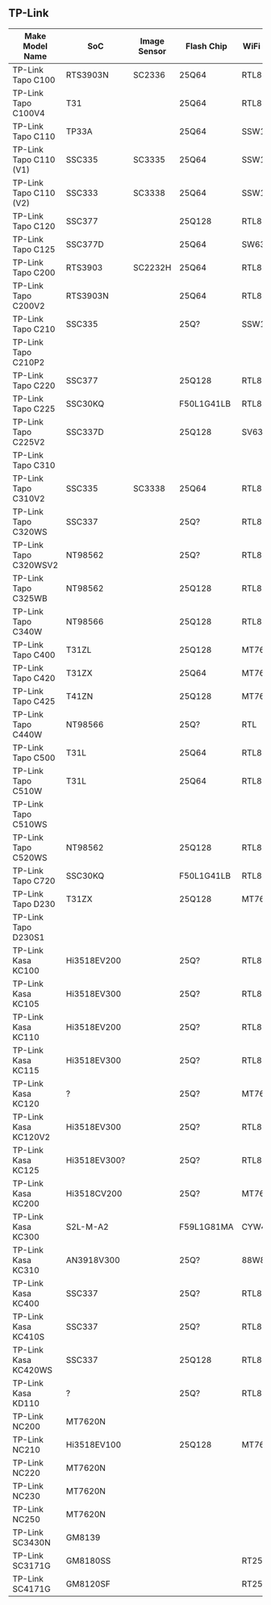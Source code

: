 TP-Link
-------

| Make Model Name         | SoC          | Image Sensor | Flash Chip | WiFi Module | FCC ID        |
|-------------------------|--------------|--------------|------------|-------------|---------------|
| TP-Link Tapo C100       | RTS3903N     | SC2336       | 25Q64      | RTL8188FTV  | TE7C100       |
| TP-Link Tapo C100V4     | T31          |              | 25Q64      | RTL8188FTV  | 2AXJ4C100V4   |
| TP-Link Tapo C110       | TP33A        |              | 25Q64      | SSW101B     | 2AXJ4C110     |
| TP-Link Tapo C110 (V1)  | SSC335       | SC3335       | 25Q64      | SSW101B     |               |
| TP-Link Tapo C110 (V2)  | SSC333       | SC3338       | 25Q64      | SSW101B     | TE7KC110      |
| TP-Link Tapo C120       | SSC377       |              | 25Q128     | RTL8188FTV  | 2AXJ4C120     |
| TP-Link Tapo C125       | SSC377D      |              | 25Q64      | SW6355      | 2AXJ4C125     |
| TP-Link Tapo C200       | RTS3903      | SC2232H      | 25Q64      | RTL8188FTV  | TE7C200       |
| TP-Link Tapo C200V2     | RTS3903N     |              | 25Q64      | RTL8188FTV  | 2AXJ4C200V2   |
| TP-Link Tapo C210       | SSC335       |              | 25Q?       | SSW101B     | 2AXJ4C210     |
| TP-Link Tapo C210P2     |              |              |            |             |               |
| TP-Link Tapo C220       | SSC377       |              | 25Q128     | RTL8188FTV  | 2BCGWC220     |
| TP-Link Tapo C225       | SSC30KQ      |              | F50L1G41LB | RTL8188FTV  | 2AXJ4C225     |
| TP-Link Tapo C225V2     | SSC337D      |              | 25Q128     | SV6355      | 2AXJ4C225V2   |
| TP-Link Tapo C310       |              |              |            |             |               |
| TP-Link Tapo C310V2     | SSC335       | SC3338       | 25Q64      | RTL8192EU   | 2AXJ4C310V2   |
| TP-Link Tapo C320WS     | SSC337       |              | 25Q?       | RTL8192EU   | 2AXJ4C320WS   |
| TP-Link Tapo C320WSV2   | NT98562      |              | 25Q?       | RTL8192EU   | 2AXJ4C320WSV2 |
| TP-Link Tapo C325WB     | NT98562      |              | 25Q128     | RTL8192EU   | 2AXJ4C325WB   |
| TP-Link Tapo C340W      | NT98566      |              | 25Q128     | RTL8192EU   | 2AXJ4C340W    |
| TP-Link Tapo C400       | T31ZL        |              | 25Q128     | MT7682SN    | 2AXJ4C400     |
| TP-Link Tapo C420       | T31ZX        |              | 25Q64      | MT7682SN    | 2AXJ4C420     |
| TP-Link Tapo C425       | T41ZN        |              | 25Q128     | MT7682SN    | 2AXJ4C425     |
| TP-Link Tapo C440W      | NT98566      |              | 25Q?       | RTL         | 2AXJ4C440W    |
| TP-Link Tapo C500       | T31L         |              | 25Q64      | RTL8188FTV  | 2AXJ4C500     |
| TP-Link Tapo C510W      | T31L         |              | 25Q64      | RTL8188FTV  | 2AXJ4C510W    |
| TP-Link Tapo C510WS     |              |              |            |             |               |
| TP-Link Tapo C520WS     | NT98562      |              | 25Q128     | RTL8192EU   | 2AXJ4C520WS   |
| TP-Link Tapo C720       | SSC30KQ      |              | F50L1G41LB | RTL8192EU   | 2AXJ4C720     |  
| TP-Link Tapo D230       | T31ZX        |              | 25Q128     | MT7682SN    | 2AXJ4D230     |
| TP-Link Tapo D230S1     |              |              |            |             |               |
| TP-Link Kasa KC100      | Hi3518EV200  |              | 25Q?       | RTL8188FTV  | TE7KC100      |
| TP-Link Kasa KC105      | Hi3518EV300  |              | 25Q?       | RTL8188FTV  | TE7KC105      |
| TP-Link Kasa KC110      | Hi3518EV200  |              | 25Q?       | RTL8188FTV  | TE7KC110      |
| TP-Link Kasa KC115      | Hi3518EV300  |              | 25Q?       | RTL8188FTV  | TE7KC115      |
| TP-Link Kasa KC120      | ?            |              | 25Q?       | MT7610UN?   | TE7KC120      |
| TP-Link Kasa KC120V2    | Hi3518EV300  |              | 25Q?       | RTL8188FTV  | TE7KC120V2    |
| TP-Link Kasa KC125      | Hi3518EV300? |              | 25Q?       | RTL8188FTV  | TE7KC125      |
| TP-Link Kasa KC200      | Hi3518CV200  |              | 25Q?       | MT7601UN    | TE7KC200      |
| TP-Link Kasa KC300      | S2L-M-A2     |              | F59L1G81MA | CYW4334W    | TE7KC300      |
| TP-Link Kasa KC310      | AN3918V300   |              | 25Q?       | 88W8801     | TE7KC310      |
| TP-Link Kasa KC400      | SSC337       |              | 25Q?       | RTL8188FTV  | TE7KC400      |
| TP-Link Kasa KC410S     | SSC337       |              | 25Q?       | RTL8188FTV  | 2AXJ4KC410S   |
| TP-Link Kasa KC420WS    | SSC337       |              | 25Q128     | RTL8188FTV  | 2AXJ4KC420WS  |
| TP-Link Kasa KD110      | ?            |              | 25Q?       | RTL8188FTV  | 2AXJ4KD110    |
| TP-Link NC200           | MT7620N      |              |            |             | TE7NC200      |
| TP-Link NC210           | Hi3518EV100  |              | 25Q128     | MT7601UN    | TE7NC210      |
| TP-Link NC220           | MT7620N      |              |            |             | TE7NC220      |
| TP-Link NC230           | MT7620N      |              |            |             | TE7NC230      |
| TP-Link NC250           | MT7620N      |              |            |             | TE7NC250      |
| TP-Link SC3430N         | GM8139       |              |            |             | TE7SC3430N    |
| TP-Link SC3171G         | GM8180SS     |              |            | RT2561T     | TE7SC3171G    |
| TP-Link SC4171G         | GM8120SF     |              |            | RT2561T     | TE7SC4171G    |
